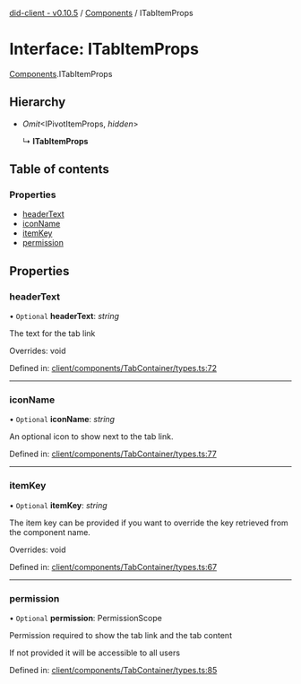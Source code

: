 [did-client - v0.10.5](../README.md) / [Components](../modules/components.md) / ITabItemProps

# Interface: ITabItemProps

[Components](../modules/components.md).ITabItemProps

## Hierarchy

* *Omit*<IPivotItemProps, *hidden*\>

  ↳ **ITabItemProps**

## Table of contents

### Properties

- [headerText](components.itabitemprops.md#headertext)
- [iconName](components.itabitemprops.md#iconname)
- [itemKey](components.itabitemprops.md#itemkey)
- [permission](components.itabitemprops.md#permission)

## Properties

### headerText

• `Optional` **headerText**: *string*

The text for the tab link

Overrides: void

Defined in: [client/components/TabContainer/types.ts:72](https://github.com/Puzzlepart/did/blob/dev/client/components/TabContainer/types.ts#L72)

___

### iconName

• `Optional` **iconName**: *string*

An optional icon to show next to the tab link.

Defined in: [client/components/TabContainer/types.ts:77](https://github.com/Puzzlepart/did/blob/dev/client/components/TabContainer/types.ts#L77)

___

### itemKey

• `Optional` **itemKey**: *string*

The item key can be provided if you want to
override the key retrieved from the component
name.

Overrides: void

Defined in: [client/components/TabContainer/types.ts:67](https://github.com/Puzzlepart/did/blob/dev/client/components/TabContainer/types.ts#L67)

___

### permission

• `Optional` **permission**: PermissionScope

Permission required to show the tab link and the tab
content

If not provided it will be accessible to all users

Defined in: [client/components/TabContainer/types.ts:85](https://github.com/Puzzlepart/did/blob/dev/client/components/TabContainer/types.ts#L85)
